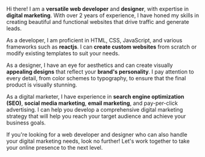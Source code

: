  Hi there! I am a **versatile web developer** and **designer**, with expertise in **digital marketing**. With over 2 years of experience, I have honed my skills in creating beautiful and functional websites that drive traffic and generate leads.

As a developer, I am proficient in HTML, CSS, JavaScript, and various frameworks such as **reactjs**. I can **create custom websites** from scratch or modify existing templates to suit your needs.

As a designer, I have an eye for aesthetics and can create visually **appealing designs** that reflect your **brand's personality**. I pay attention to every detail, from color schemes to typography, to ensure that the final product is visually stunning.

As a digital marketer, I have experience in **search engine optimization (SEO)**, **social media marketing**, **email marketing**, and pay-per-click advertising. I can help you develop a comprehensive digital marketing strategy that will help you reach your target audience and achieve your business goals.

If you're looking for a web developer and designer who can also handle your digital marketing needs, look no further! Let's work together to take your online presence to the next level.
